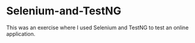 # Selenium-and-TestNG
This was an exercise where I used Selenium and TestNG to test an online application.
